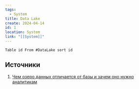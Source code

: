 ```yaml
---
tags:
  - System
title: Data Lake
create: 2024-04-14
id: 1
location: System
link: "[[System]]"
---
```


```dataview
Table id From #DataLake sort id
```


## Источники

1. [Чем озеро данных отличается от базы и зачем оно нужно аналитикам](https://practicum.yandex.ru/blog/chto-takoe-ozera-dannyh/#chto-takoe)


